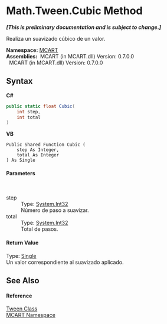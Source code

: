 # Math.Tween.Cubic Method 
 _**\[This is preliminary documentation and is subject to change.\]**_

Realiza un suavizado cúbico de un valor.

**Namespace:**&nbsp;<a href="89e7854f-fe6f-d208-fb0c-b17953422852">MCART</a><br />**Assemblies:**&nbsp;&nbsp;MCART (in MCART.dll) Version: 0.7.0.0<br />&nbsp;&nbsp;MCART (in MCART.dll) Version: 0.7.0.0<br />

## Syntax

**C#**<br />
``` C#
public static float Cubic(
	int step,
	int total
)
```

**VB**<br />
``` VB
Public Shared Function Cubic ( 
	step As Integer,
	total As Integer
) As Single
```


#### Parameters
&nbsp;<dl><dt>step</dt><dd>Type: <a href="http://msdn2.microsoft.com/es-es/library/td2s409d" target="_blank">System.Int32</a><br />Número de paso a suavizar.</dd><dt>total</dt><dd>Type: <a href="http://msdn2.microsoft.com/es-es/library/td2s409d" target="_blank">System.Int32</a><br />Total de pasos.</dd></dl>

#### Return Value
Type: <a href="http://msdn2.microsoft.com/es-es/library/3www918f" target="_blank">Single</a><br />Un valor correspondiente al suavizado aplicado.

## See Also


#### Reference
<a href="94c2e88e-29de-ca89-a8c1-23c8c6341947">Tween Class</a><br /><a href="89e7854f-fe6f-d208-fb0c-b17953422852">MCART Namespace</a><br />
